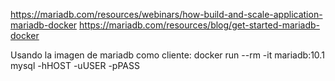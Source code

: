 https://mariadb.com/resources/webinars/how-build-and-scale-application-mariadb-docker
https://mariadb.com/resources/blog/get-started-mariadb-docker

Usando la imagen de mariadb como cliente:
docker run --rm -it mariadb:10.1 mysql -hHOST -uUSER -pPASS
